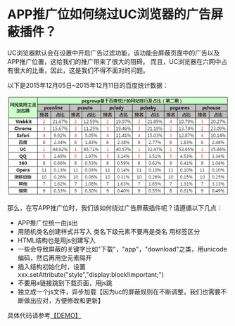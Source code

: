 # APP推广位如何绕过UC浏览器的广告屏蔽插件？
UC浏览器默认会在设置中开启广告过滤功能，该功能会屏蔽页面中的广告以及APP推广位置，这给我们的推广带来了很大的阻碍。
而且，UC浏览器在六网中占有很大的比重，因此，这是我们不得不面对的问题。

以下是2015年12月05日~2015年12月11日的百度统计数据：

![](tj.png)

那么，在写APP推广位时，我们该如何绕过广告屏蔽插件呢？请遵循以下几点：


+ APP推广位统一由js出
+ 用随机类名创建样式并写入 类名下级元素不要再是类名 用标签区分
+ HTML结构也是用js创建写入
+ 一些会导致屏蔽的关键字比如"下载"，"app"，"download"之类，用unicode编码，然后再用空元素隔开
+ 插入结构初始化时，设置 xxx.setAttribute("style","display:block!important;")
+ 不要用a链接跳到下载页面，用js跳
+ 独立成一个js文件，异步加载【因为uc的屏蔽规则在不断调整，我们也需要不断做出应对，方便修改和更新】


具体代码请参考[【DEMO】](index.html)